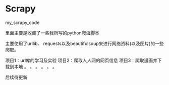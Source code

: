 # Scrapy
my_scrapy_code

里面主要是收藏了一些我所写的python爬虫脚本

主要使用了urllib、 requests以及beautifulsoup来进行网络资料(以及图片)的一些爬取。


项目1：url库的学习及实验
项目2：爬取人人网的网页信息
项目3：爬取漫画并下载到本地
。
。
。
。
。
。

后续待更新




